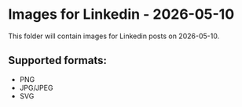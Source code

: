 # Images for Linkedin - 2026-05-10

This folder will contain images for Linkedin posts on 2026-05-10.

## Supported formats:
- PNG
- JPG/JPEG
- SVG
